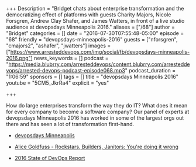 +++
Description = "Bridget chats about enterprise transformation and the democratizing effect of platforms with guests Charity Majors, Nicole Forsgren, Andrew Clay Shafer, and James Watters, in front of a live studio audience at devopsdays Minneapolis 2016."
aliases = ["/68"]
author = "Bridget"
categories = []
date = "2016-07-30T07:55:48-05:00"
episode = "68"
friendly = "devopsdays-minneapolis-2016"
guests = ["nforsgren", "cmajors2", "ashafer", "jwatters"]
images = ["https://www.arresteddevops.com/img/social/fb/devopsdays-minneapolis-2016.png"]
news_keywords = []
podcast = "https://media.blubrry.com/arresteddevops/content.blubrry.com/arresteddevops/arrested-devops-podcast-episode068.mp3"
podcast_duration = "1:06:59"
sponsors = []
tags = []
title = "devopsdays Minneapolis 2016"
youtube = "5CM5_JkrRa4"
explicit = "yes"

+++

How do large enterprises transform the way they do IT? What does it mean for every company to become a software company? Our panel of experts at devopsdays Minneapolis 2016 has worked in some of the largest orgs out there and has seen a lot of transformation first-hand.

- [devopsdays Minneapolis](http://www.devopsdays.org/events/2016-minneapolis/welcome/)

- [Alice Goldfuss - Rockstars, Builders, Janitors: You're doing it wrong](https://www.youtube.com/watch?v=posb7CzWSFc)

- [2016 State of DevOps Report](https://puppet.com/resources/white-paper/2016-state-of-devops-report)
